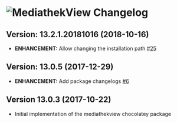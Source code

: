 # ![MediathekView Changelog](https://img.shields.io/badge/MediathekView-Package%20Changelog-blue.svg?style=for-the-badge)

## Version: 13.2.1.20181016 (2018-10-16)

- **ENHANCEMENT:** Allow changing the installation path [#25](https://github.com/AdmiringWorm/chocolatey-packages/issues/25)

## Version: 13.0.5 (2017-12-29)

- **ENHANCEMENT:** Add package changelogs [#6](https://github.com/AdmiringWorm/chocolatey-packages/issues/6)

## Version 13.0.3 (2017-10-22)

- Initial implementation of the mediathekview chocolatey package
